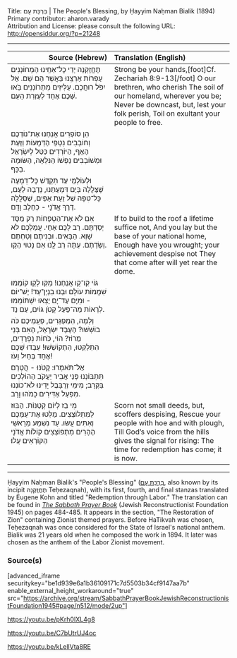 <html>
<head></head>
<body>
Title: בִּרְכַּת עָם | The People's Blessing, by Ḥayyim Naḥman Bialik (1894)<br />
Primary contributor: aharon.varady<br />
Attribution and License: please consult the following URL: <a href="http://opensiddur.org/?p=21248">http://opensiddur.org/?p=21248</a>
<p />
<hr />

<table style="margin-left: auto;margin-right: auto;" class="draggable">
<thead><tr><th id="x" style="text-align: right;">Source (Hebrew)</th><th style="text-align: left;">Translation (English)</th></tr></thead>
<tbody>
<tr><td style="vertical-align:top;" width="46%">
<div class="liturgy"><span lang="he">
תֶחֱזַֽקְנָה יְדֵי כׇל־אַחֵֽינוּ הַמְחוֹנְנִים 
עַפְרוֹת אַרְצֵֽנוּ בַּאֲשֶׁר הֵם שָׁם. 
אַל יִפֹּל רוּחֲכֶם. עַלִּיזִים מִתְרוֹנְנִים 
בֹּֽאוּ שְׁכֶם אֶחָד לְעֶזְרַת הָעָם.
</span></div></td>
 
<td style="vertical-align:top;" width="53%">
<div class="english">
Strong be your hands,[foot]Cf. Zechariah 8:9-13[/foot] O our brethren, who cherish 
The soil of our homeland, wherever you be;
Never be downcast, but, lest your folk perish,
Toil on exultant your people to free.
</div></td></tr>


<tr><td style="vertical-align:top;" width="46%">
<div class="liturgy"><span lang="he">
הֵן סוֹפְרִים אֲנַחְנוּ אֶת־נוֹדְכֶם וְחוֹבְבִים
נִטְפֵי הַדְּמָעוֹת וְזֵעַת הָאָף,
הַיּוֹרְדִים כַּטַּל לְיִשְׂרָאֵל וּמְשׁוֹבְבִים
נַפְשׁוֹ הַנִּלְאָה, הַשּׂוּמָה בַכָּף.
</span></div></td>
 
<td style="vertical-align:top;" width="53%">
<div class="english">

</div></td></tr>


<tr><td style="vertical-align:top;" width="46%">
<div class="liturgy"><span lang="he">
וּלְעוֹלְמֵי עַד תִּקְדַּשׁ כָּל־דִּמְעָה שֶׁצָּלֲלָה
בְּיָם דִּמְעָתֵנוּ, נְדָבָה לָעָם,
כָּל־טִפָּה שֶׁל זֵעַת אַפַּיִם, שֶׁסָּלֲלָה
דֶּרֶךְ אֲדֹנָי - כְּחֵלֶב וָדָם.
</span></div></td>
 
<td style="vertical-align:top;" width="53%">
<div class="english">

</div></td></tr>


<tr><td style="vertical-align:top;" width="46%">
<div class="liturgy"><span lang="he">
אִם לֹא אֶת־הַטְפָחוֹת רַק מַסָּד יְסַדְתֶּם. 
רַב לָכֶם אַחַי. עֲמַלְכֶם לֹא שָׁוְא. 
הַבָּאִים. וּבְנִיתֶם וְטַחְתֶּם וְשַׂדְתֶּם. 
עַתָּה רַב לָֽנוּ אִם נָטוּי הַקָּו.
</span></div></td>
 
<td style="vertical-align:top;" width="53%">
<div class="english">
If to build to the roof a lifetime suffice not,
And you lay but the base of your national home,
Enough have you wrought; your achievement despise not 
They that come after will yet rear the dome.
</div></td></tr>


<tr><td style="vertical-align:top;" width="46%">
<div class="liturgy"><span lang="he">
גּוֹי קַו־קָו אֲנַחְנוּ! מִקַּו לָקָו קוֹמְמוּ
שִׁמֲמוֹת עוֹלָם וּבְנוּ בִנְיַן־עַד!
יֶשׁ־יוֹם - וּמִיָּם עַד־יָם יֵצְאוּ יִשְׁתּוֹמְמוּ
לִרְאוֹת מַה־פָּעַל קְטֹן גּוֹיִם, עַם נָד. 
</span></div></td>
 
<td style="vertical-align:top;" width="53%">
<div class="english">

</div></td></tr>


<tr><td style="vertical-align:top;" width="46%">
<div class="liturgy"><span lang="he">
וְלָמָּה, הַמְפַגְּרִים, פַּעֲמֵיכֶם כֹּה בוֹשְׁשׁוּ?
הַעֶבֶד יִשְׂרָאֵל, הַאִם בְּנֵי מֵרוֹז?
הוֹי, כֹּחוֹת נִפְרָדִים, הִתְלַקְּטוּ, הִתְקוֹשְׁשׁוּ!
 עִבְדוּ שְׁכֶם אֶחָד בְּחַיִל וָעֹז!
</span></div></td>
 
<td style="vertical-align:top;" width="53%">
<div class="english">

</div></td></tr>


<tr><td style="vertical-align:top;" width="46%">
<div class="liturgy"><span lang="he">
אַל־תֹּאמְרוּ: קָטֹנּוּ - הֲטֶרֶם תִּתְבּוֹנְנוּ
פְּנֵי אֲבִיר יַעֲקֹב הַהוֹלְכִים בַּקְּרָב;
מִימֵי זְרֻבָּבֶל יָדֵינוּ לֹא־כוֹנְנוּ
מִפְעַל אַדִּירִים כָּמֹהוּ וָרָב. 
</span></div></td>
 
<td style="vertical-align:top;" width="53%">
<div class="english">

</div></td></tr>


<tr><td style="vertical-align:top;" width="46%">
<div class="liturgy"><span lang="he">
מִי בַז לְיוֹם קְטַנּוֹת. הַבּוּז לַמִּתְלוֹצְצִים. 
מַלְּטוּ אֶת־עַמְּכֶם וְאִתִּים עֲשׂוּ. 
עַד נִשְׁמַע מֵרָאשֵׁי הֶהָרִים מִתְפּוֹצְצִים 
קוֹלוֹת אֲדֹנָי הַקּוֹרְאִים עֲלוּ׃
</span></div></td>
 
<td style="vertical-align:top;" width="53%">
<div class="english">
Scorn not small deeds, but, scoffers despising,
Rescue your people with hoe and with plough,
Till God’s voice from the hills gives the signal for rising: 
The time for redemption has come; it is now.
</div></td></tr>
</tbody></table>

<hr />

Ḥayyim Naḥman Bialik's "People's Blessing" (<a href="http://benyehuda.org/bialik/bia010.html">בִּרְכַּת עָם</a>, also known by its incipit תֶחֱזַֽקְנָה Teḥezaqnah), with its first, fourth, and final stanzas translated by Eugene Kohn and titled "Redemption through Labor." The translation can be found in <em><a href="https://opensiddur.org/compilations/siddurim/sabbath-prayer-book-by-mordecai-kaplan-1945/">The Sabbath Prayer Book</a></em> (Jewish Reconstructionist Foundation 1945) on pages 484-485. It appears in the section, "The Restoration of Zion" containing Zionist themed prayers. Before HaTikvah was chosen, Teḥezaqnah was once considered for the State of Israel's national anthem. Bialik was 21 years old when he composed the work in 1894. It later was chosen as the anthem of the Labor Zionist movement.

<h3>Source(s)</h3>

[advanced_iframe securitykey="be1d939e6a1b36109171c7d5503b34cf9147aa7b" enable_external_height_workaround="true" src="https://archive.org/stream/SabbathPrayerBookJewishReconstructionistFoundation1945#page/n512/mode/2up"]

https://youtu.be/pKrh0IXL4g8

https://youtu.be/C7bUtrUJ4oc

https://youtu.be/kLellVta8RE


</body>
</html>